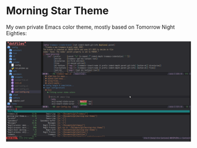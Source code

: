 # Morning Star Theme

My own private Emacs color theme, mostly based on Tomorrow Night Eighties:

![](screenshot.png)
